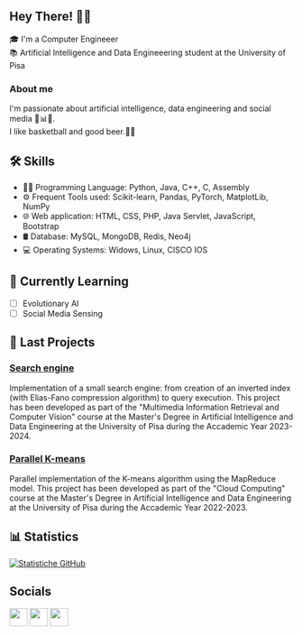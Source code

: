 ## Hey There! 👩‍💻
🎓 I'm a Computer Engineeer <br>
📚 Artificial Intelligence and Data Engineeering student at the University of Pisa

### About me
I'm passionate about artificial intelligence, data engineering and social media 🤖📊📱. <br>
I like basketball and good beer.🏀🍺
<!--
<details>
  <summary>Stats</summary>
  <br>
  <img src="https://github-readme-stats.vercel.app/api?username=DavideBruni&show_icons=true&hide=issues"/>
  <img src="https://github-readme-stats.vercel.app/api/top-langs/?username=DavideBruni&layout=compact" align="top" />
</details>
-->

## 🛠️ Skills

- 👩‍💻 Programming Language: Python, Java, C++, C, Assembly
- ⚙️ Frequent Tools used: Scikit-learn, Pandas, PyTorch, MatplotLib, NumPy
- 🌐 Web application: HTML, CSS, PHP, Java Servlet, JavaScript, Bootstrap
- 🛢️ Database: MySQL, MongoDB, Redis, Neo4j
- 💻 Operating Systems: Widows, Linux, CISCO IOS

## 🌱 Currently Learning

- [ ] Evolutionary AI
- [ ] Social Media Sensing

## 🔧 Last Projects 

### [Search engine]([link_al_progetto](https://github.com/DavideBruni/MIRCV_project))
Implementation of a small search engine: from creation of an inverted index (with Elias-Fano compression algorithm) to query execution. This project has been developed as part of the "Multimedia Information Retrieval and Computer Vision" course at the Master's Degree in Artificial Intelligence and Data Engineering at the University of Pisa during the Accademic Year 2023-2024.

### [Parallel K-means]([link_al_progetto](https://github.com/DavideBruni/ParallelK-Means))
Parallel implementation of the K-means algorithm using the MapReduce model. This project has been developed as part of the "Cloud Computing" course at the Master's Degree in Artificial Intelligence and Data Engineering at the University of Pisa during the Accademic Year 2022-2023.

## 📊 Statistics

[![Statistiche GitHub](https://github-readme-stats.vercel.app/api?username=DavideBruni&show_icons=true&theme=radical)](https://github.com/anuraghazra/github-readme-stats)

## Socials

<p align="left"> <a href="https://www.github.com/DavideBruni" target="_blank" rel="noreferrer"><img src="https://raw.githubusercontent.com/danielcranney/readme-generator/main/public/icons/socials/github.svg" width="32" height="32" /></a> <a href="https://www.linkedin.com/in/davide-bruni-76425b232/" target="_blank" rel="noreferrer"><img src="https://raw.githubusercontent.com/danielcranney/readme-generator/main/public/icons/socials/linkedin.svg" width="32" height="32" /></a>
<a href="https://stackoverflow.com/users/18225607/davide-b" ><img height="32" width="32" src="https://upload.wikimedia.org/wikipedia/commons/thumb/e/ef/Stack_Overflow_icon.svg/768px-Stack_Overflow_icon.svg.png" /> </a>

</p>
